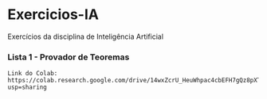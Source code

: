 # Exercicios-IA
Exercícios da disciplina de Inteligência Artificial

### Lista 1 - Provador de Teoremas
	Link do Colab: https://colab.research.google.com/drive/14wxZcrU_HeuWhpac4cbEFH7gQz8pXT9B?usp=sharing
